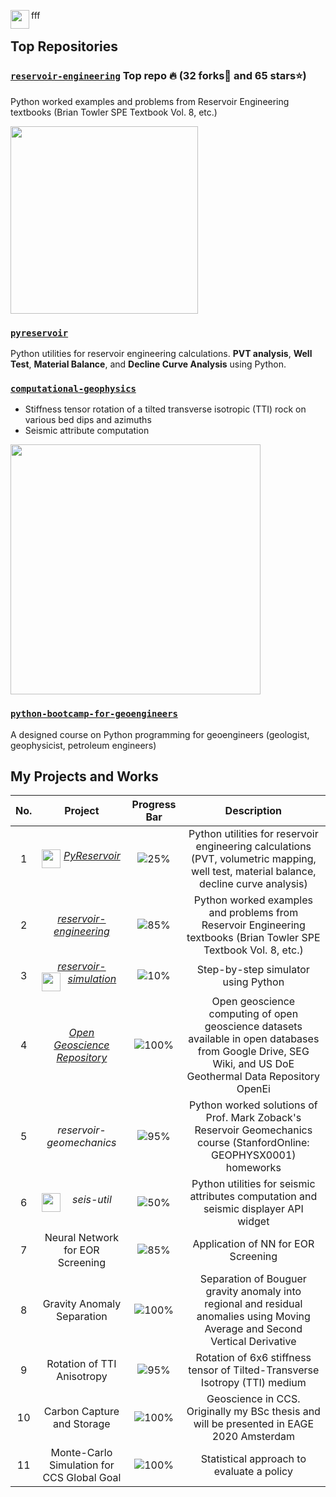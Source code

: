 fff <img align="left" width="30" height="30" src="https://user-images.githubusercontent.com/51282928/88046259-021b1780-cb7a-11ea-8b00-e091fc9f142a.gif">

## Top Repositories

### [`reservoir-engineering`](https://github.com/yohanesnuwara/reservoir-engineering) **Top repo 🔥** (32 forks🍴 and 65 stars⭐)

Python worked examples and problems from Reservoir Engineering textbooks (Brian Towler SPE Textbook Vol. 8, etc.) 

<div>
<img src="https://user-images.githubusercontent.com/51282928/85827088-bb6f1300-b7af-11ea-9a1f-eed08adddaff.png" width="300"/>
</div>

### [`pyreservoir`](https://github.com/yohanesnuwara/pyreservoir)

Python utilities for reservoir engineering calculations. **PVT analysis**, **Well Test**, **Material Balance**, and **Decline Curve Analysis** using Python. 


### [`computational-geophysics`](https://github.com/yohanesnuwara/computational-geophysics)

* Stiffness tensor rotation of a tilted transverse isotropic (TTI) rock on various bed dips and azimuths
* Seismic attribute computation

<div>
<img src="https://user-images.githubusercontent.com/51282928/83759266-80d8f580-a69d-11ea-9149-9c2eed8b025f.png" width="400"/>
</div>

### [`python-bootcamp-for-geoengineers`](https://github.com/yohanesnuwara/python-bootcamp-for-geoengineers)

A designed course on Python programming for geoengineers (geologist, geophysicist, petroleum engineers)


## My Projects and Works

|No.|Project|Progress Bar|Description|
|:--:|:--:|:--:|:--:|
|1|*[PyReservoir](https://github.com/yohanesnuwara/pyreservoir)* <img align="left" width="30" height="30" src="https://user-images.githubusercontent.com/51282928/88046259-021b1780-cb7a-11ea-8b00-e091fc9f142a.gif">|![25%](https://progress-bar.dev/25)|Python utilities for reservoir engineering calculations (PVT, volumetric mapping, well test, material balance, decline curve analysis)|
|2|*[reservoir-engineering](https://github.com/yohanesnuwara/reservoir-engineering)*|![85%](https://progress-bar.dev/85)|Python worked examples and problems from Reservoir Engineering textbooks (Brian Towler SPE Textbook Vol. 8, etc.)|
|3|*[reservoir-simulation](https://github.com/yohanesnuwara/reservoir-simulation)* <img align="left" width="30" height="30" src="https://user-images.githubusercontent.com/51282928/88046259-021b1780-cb7a-11ea-8b00-e091fc9f142a.gif">|![10%](https://progress-bar.dev/10)|Step-by-step simulator using Python|
|4|*[Open Geoscience Repository](https://github.com/yohanesnuwara/open-geoscience-repository)*|![100%](https://progress-bar.dev/100)|Open geoscience computing of open geoscience datasets available in open databases from Google Drive, SEG Wiki, and US DoE Geothermal Data Repository OpenEi|
|5|*reservoir-geomechanics*|![95%](https://progress-bar.dev/95)|Python worked solutions of Prof. Mark Zoback's Reservoir Geomechanics course (StanfordOnline: GEOPHYSX0001) homeworks|
|6|*seis-util* <img align="left" width="30" height="30" src="https://user-images.githubusercontent.com/51282928/88046259-021b1780-cb7a-11ea-8b00-e091fc9f142a.gif">|![50%](https://progress-bar.dev/50)|Python utilities for seismic attributes computation and seismic displayer API widget|
|7|Neural Network for EOR Screening|![85%](https://progress-bar.dev/85)|Application of NN for EOR Screening|
|8|Gravity Anomaly Separation|![100%](https://progress-bar.dev/100)|Separation of Bouguer gravity anomaly into regional and residual anomalies using Moving Average and Second Vertical Derivative|
|9|Rotation of TTI Anisotropy|![95%](https://progress-bar.dev/95)|Rotation of 6x6 stiffness tensor of Tilted-Transverse Isotropy (TTI) medium|
|10|Carbon Capture and Storage|![100%](https://progress-bar.dev/100)|Geoscience in CCS. Originally my BSc thesis and will be presented in EAGE 2020 Amsterdam|
|11|Monte-Carlo Simulation for CCS Global Goal|![100%](https://progress-bar.dev/100)|Statistical approach to evaluate a policy|


<!--
**yohanesnuwara/yohanesnuwara** is a ✨ _special_ ✨ repository because its `README.md` (this file) appears on your GitHub profile.

About Me

👋 Hi, my name is Yohanes Nuwara. In the meantime, I am working as a reservoir geophysicist. I have B.Sc in Geophysics (2019). I solved problems in Oil and Gas using Python as my main programming language. I am deeply interested in the application of Python to numerical computation for reservoir studies, modeling, and simulation for engineering. I am also interested in machine learning for oil and gas application. 

<div><img src="https://user-images.githubusercontent.com/51282928/87218376-3faec200-c37c-11ea-807a-c996c2316b7b.jpg" width="30"/></div> 

[LinkedIn](https://www.linkedin.com/in/yohanesnuwara)

<div><img src="https://user-images.githubusercontent.com/51282928/87218513-ad0f2280-c37d-11ea-9a7e-76fc333c6b35.png" width="30"/></div>

[ign.nuwara97@gmail.com](ign.nuwara97@gmail.com)

Here are some ideas to get you started:

- 🔭 I’m currently working on ...
- 🌱 I’m currently learning ...
- 👯 I’m looking to collaborate on ...
- 🤔 I’m looking for help with ...
- 💬 Ask me about ...
- 📫 How to reach me: ...
- 😄 Pronouns: ...
- ⚡ Fun fact: ...
-->
